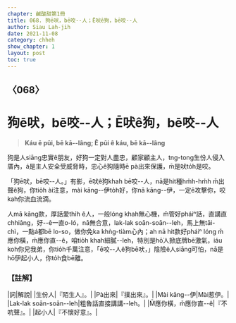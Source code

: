 ```yaml
---
chapter: 鹹酸甜第1冊
title: 068. 狗ē吠，bē咬--人；Ē吠ê狗，bē咬--人
author: Siau Lah-jih
date: 2021-11-08
category: chheh
show_chapter: 1
layout: post
toc: true
---
```

  
## 〈068〉
# 狗ē吠，bē咬--人；Ē吠ê狗，bē咬--人
>**Káu ē pūi, bē kā--lâng; Ē pūi ê káu, bē kā--lâng**

狗是人siāng忠實ê朋友，好狗一定對人盡忠，顧家顧主人，tng-tong生份人侵入厝內，á是主人安全受威脅時，忠心ê狗隨時ē pà出來保護，m̄是吠to̍h是咬。

「狗ē吠，bē咬--人。」有影，ē吠ê狗khah bē咬--人，nā是hit種hm̍h-hm̍h m̄出聲ê狗，你tio̍h ài注意，mài kāng--伊to̍h好，你nā kāng--伊，一定ē攻擊你，咬kah你流血流滴。

人mā kāng款，厚話愛thi̍h ê人，一般lóng khah無心機，m̄管好pháiⁿ話，直講直chhiâng，好--ê一直o-ló，nā無合意，lak-lak soān-soān--leh，馬上無tāi-chì，一點á都bē lo-so，做你免ka khǹg-tiàm心內；ah nā hit款好pháiⁿ lóng m̄應你橫，m̄應你直--ê，咱tio̍h khah細膩--leh，特別是hō͘人掀底牌bē激氣，iáu koh你兄我弟，你tio̍h千萬注意，「ē咬--人ê狗bē吠，」陰險ê人siāng可怕，nā是hō͘伊起小人，你to̍h食bē離。


### 【註解】

|詞|解說|
|生份人|『陌生人』。|
|Pà出來|『撲出來』。|
|Mài kāng--伊|Mài惹伊。|
|Lak-lak soān-soān--leh|粗魯話直接講講--leh。|
|M̄應你橫，m̄應你直--ê|『不吭聲』。|
|起小人|『不懷好意』。|

